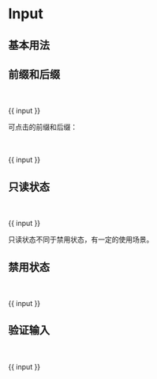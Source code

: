 # Input

## 基本用法
<div class="demo">
    <div>
        <s-input type="text" placeholder="Text..." v-model="input"></s-input>
    </div>
    
</div>

## 前缀和后缀
<div class="demo">
    <div>
        <s-input type="text" placeholder="Text..." v-model="input">
            <template slot="prefix">http://</template>
            <template slot="suffix">.com</template>
        </s-input>
    </div>
    <br><br>
    {{ input }}
</div>

可点击的前缀和后缀：
<div class="demo">
    <div>
        <s-input type="text" placeholder="Text..." v-model="input" :fix-clickable="true">
            <template slot="prefix">http://</template>
            <template slot="suffix">.com</template>
        </s-input>
    </div>
    <br><br>
    {{ input }}
</div>

## 只读状态
<div class="demo">
    <div>
        <s-input type="text" placeholder="Text..." v-model="input" :readonly="true"></s-input>
    </div>
    <br><br>
    {{ input }}
</div>

只读状态不同于禁用状态，有一定的使用场景。

## 禁用状态
<div class="demo">
    <div>
        <s-input type="text" placeholder="Text..." v-model="input" :disabled="true">
            <template slot="prefix">http://</template>
            <template slot="suffix">.com</template>
        </s-input>
    </div>
    <br><br>
    {{ input }}
</div>

## 验证输入
<div class="demo">
    <div>
        <s-input type="text" placeholder="Text..." v-model="input" :validator="validator">
        </s-input>
    </div>
    <br><br>
    {{ input }}
</div>

<script>
    export default {
        data() {
            return {
                input: '',
                validator: {
                    regExp: {
                        value: /\.js$/,
                        error: 'error'
                    }
                }
            }
        }
    }
</script>